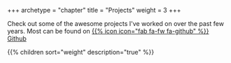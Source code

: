 +++
archetype = "chapter"
title = "Projects"
weight = 3
+++

Check out some of the awesome projects I've worked on over the past few years. Most can be found on [{{% icon icon="fab fa-fw fa-github" %}} Github](https://github.com/petemyron)

{{% children sort="weight" description="true" %}}